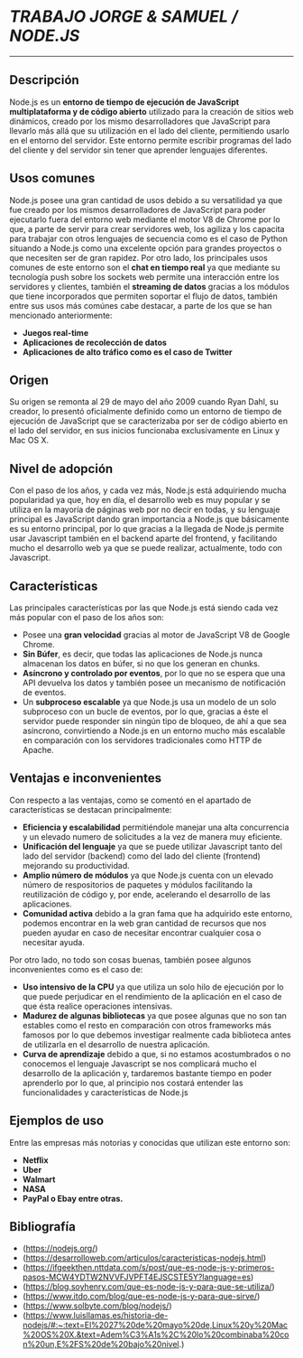 # ***TRABAJO JORGE & SAMUEL / NODE.JS*** 
***  
## Descripción 
Node.js es un **entorno de tiempo de ejecución de JavaScript multiplataforma y de código abierto** utilizado para la creación de sitios web dinámicos, creado por los mismo desarrolladores que JavaScript para llevarlo más allá que su utilización en el lado del cliente, permitiendo usarlo en el entorno del servidor. Este entorno permite escribir programas del lado del cliente y del servidor sin tener que aprender lenguajes diferentes.

## Usos comunes 
Node.js posee una gran cantidad de usos debido a su versatilidad ya que fue creado por los mismos desarrolladores de JavaScript para poder ejecutarlo fuera del entorno web mediante el motor V8 de Chrome por lo que, a parte de servir para crear servidores web, los agiliza y los capacita para trabajar con otros lenguajes de secuencia como es el caso de Python situando a Node.js como una excelente opción para grandes proyectos o que necesiten ser de gran rapidez.
Por otro lado, los principales usos comunes de este entorno son el **chat en tiempo real** ya que mediante su tecnología push sobre los sockets web permite una interacción entre los servidores y clientes, también el **streaming de datos** gracias a los módulos que tiene incorporados que permiten soportar el flujo de datos, también entre sus usos más comúnes cabe destacar, a parte de los que se han mencionado anteriormente:
- **Juegos real-time**
- **Aplicaciones de recolección de datos**
- **Aplicaciones de alto tráfico como es el caso de Twitter**

## Origen
Su origen se remonta al 29 de mayo del año 2009 cuando Ryan Dahl, su creador, lo presentó oficialmente definido como un entorno de tiempo de ejecución de JavaScript que se caracterizaba por ser de código abierto en el lado del servidor, en sus inicios funcionaba exclusivamente en Linux y Mac OS X.

## Nivel de adopción
Con el paso de los años, y cada vez más, Node.js está adquiriendo mucha popularidad ya que, hoy en día, el desarrollo web es muy popular y se utiliza en la mayoría de páginas web por no decir en todas, y su lenguaje principal es JavaScript dando gran importancia a Node.js que básicamente es su entorno principal, por lo que gracias a la llegada de Node.js permite usar Javascript también en el backend aparte del frontend, y facilitando mucho el desarrollo web ya que se puede realizar, actualmente, todo con Javascript.

## Características 
Las principales características por las que Node.js está siendo cada vez más popular con el paso de los años son: 
- Posee una **gran velocidad** gracias al motor de JavaScript V8 de Google Chrome.
- **Sin Búfer**, es decir, que todas las aplicaciones de Node.js nunca almacenan los datos en búfer, si no que los generan en chunks.
- **Asíncrono y controlado por eventos**, por lo que no se espera que una API devuelva los datos y también posee un mecanismo de notificación de eventos.
- Un **subproceso escalable** ya que Node.js usa un modelo de un solo subproceso con un bucle de eventos, por lo que, gracias a éste el servidor puede responder sin ningún tipo de bloqueo, de ahí a que sea asíncrono, convirtiendo a Node.js en un entorno mucho más escalable en comparación con los servidores tradicionales como HTTP de Apache.

## Ventajas e inconvenientes
Con respecto a las ventajas, como se comentó en el apartado de características se destacan principalmente:
- **Eficiencia y escalabilidad** permitiéndole manejar una alta concurrencia y un elevado numero de solicitudes a la vez de manera muy eficiente.
- **Unificación del lenguaje** ya que se puede utilizar Javascript tanto del lado del servidor (backend) como del lado del cliente (frontend) mejorando su productividad.
- **Amplio número de módulos** ya que Node.js cuenta con un elevado número de respositorios de paquetes y módulos facilitando la reutilización de código y, por ende, acelerando el desarrollo de las aplicaciones.
- **Comunidad activa** debido a la gran fama que ha adquirido este entorno, podemos encontrar en la web gran cantidad de recursos que nos pueden ayudar en caso de necesitar encontrar cualquier cosa o necesitar ayuda.

Por otro lado, no todo son cosas buenas, también posee algunos inconvenientes como es el caso de:
- **Uso intensivo de la CPU** ya que utiliza un solo hilo de ejecución por lo que puede perjudicar en el rendimiento de la aplicación en el caso de que ésta realice operaciones intensivas.
- **Madurez de algunas bibliotecas** ya que posee algunas que no son tan estables como el resto en comparación con otros frameworks más famosos por lo que debemos investigar realmente cada biblioteca antes de utilizarla en el desarrollo de nuestra aplicación.
- **Curva de aprendizaje** debido a que, si no estamos acostumbrados o no conocemos el lenguaje Javascript se nos complicará mucho el desarrollo de la aplicación y, tardaremos bastante tiempo en poder aprenderlo por lo que, al principio nos costará entender las funcionalidades y características de Node.js

## Ejemplos de uso 
Entre las empresas más notorias y conocidas que utilizan este entorno son:
- **Netflix**
- **Uber**
- **Walmart**
- **NASA**
- **PayPal o Ebay entre otras.**

## Bibliografía
- (https://nodejs.org/)
- (https://desarrolloweb.com/articulos/caracteristicas-nodejs.html)
- (https://ifgeekthen.nttdata.com/s/post/que-es-node-js-y-primeros-pasos-MCW4YDTW2NVVFJVPFT4EJSCSTE5Y?language=es)
- (https://blog.soyhenry.com/que-es-node-js-y-para-que-se-utiliza/)
- (https://www.itdo.com/blog/que-es-node-js-y-para-que-sirve/)
- (https://www.solbyte.com/blog/nodejs/)
- (https://www.luisllamas.es/historia-de-nodejs/#:~:text=El%2027%20de%20mayo%20de,Linux%20y%20Mac%20OS%20X.&text=Adem%C3%A1s%2C%20lo%20combinaba%20con%20un,E%2FS%20de%20bajo%20nivel.)
